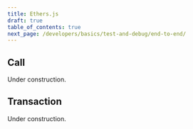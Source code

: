 ```yaml
---
title: Ethers.js
draft: true
table_of_contents: true
next_page: /developers/basics/test-and-debug/end-to-end/
---
```


## Call

Under construction.

## Transaction

Under construction.